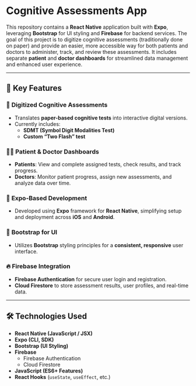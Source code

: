 # Cognitive Assessments App

This repository contains a **React Native** application built with **Expo**, leveraging **Bootstrap** for UI styling and **Firebase** for backend services. The goal of this project is to digitize cognitive assessments (traditionally done on paper) and provide an easier, more accessible way for both patients and doctors to administer, track, and review these assessments. It includes separate **patient** and **doctor dashboards** for streamlined data management and enhanced user experience.

---

## 🚀 Key Features

### 🧠 **Digitized Cognitive Assessments**
- Translates **paper-based cognitive tests** into interactive digital versions.
- Currently includes:
  - **SDMT (Symbol Digit Modalities Test)**
  - **Custom “Two Flash” test**

### 👨‍⚕️ **Patient & Doctor Dashboards**
- **Patients**: View and complete assigned tests, check results, and track progress.
- **Doctors**: Monitor patient progress, assign new assessments, and analyze data over time.

### 📱 **Expo-Based Development**
- Developed using **Expo** framework for **React Native**, simplifying setup and deployment across **iOS** and **Android**.

### 🎨 **Bootstrap for UI**
- Utilizes **Bootstrap** styling principles for a **consistent, responsive** user interface.

### 🔥 **Firebase Integration**
- **Firebase Authentication** for secure user login and registration.
- **Cloud Firestore** to store assessment results, user profiles, and real-time data.

---

## 🛠️ Technologies Used

- **React Native (JavaScript / JSX)**
- **Expo (CLI, SDK)**
- **Bootstrap (UI Styling)**
- **Firebase**
  - Firebase Authentication
  - Cloud Firestore
- **JavaScript (ES6+ Features)**
- **React Hooks** (`useState`, `useEffect`, etc.)

